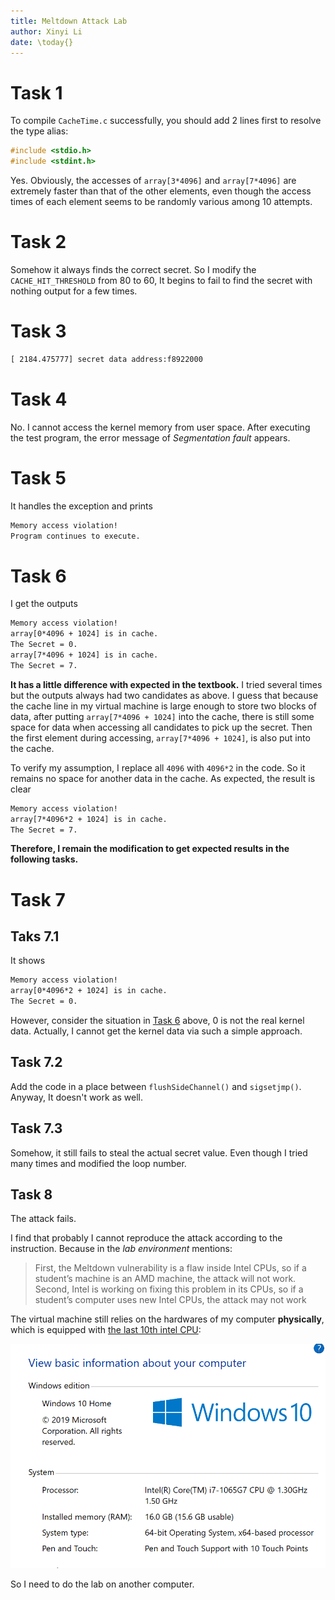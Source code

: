 ```yaml
---
title: Meltdown Attack Lab
author: Xinyi Li
date: \today{}
---
```


# Task 1

To compile `CacheTime.c` successfully, you should add 2 lines first to resolve the type alias:

```c
#include <stdio.h>
#include <stdint.h>
```

Yes. Obviously, the accesses of `array[3*4096]` and `array[7*4096]` are extremely faster than that of the other elements, even though the access times of each element seems to be randomly various among 10 attempts.

# Task 2

Somehow it always finds the correct secret. So I modify the `CACHE_HIT_THRESHOLD` from 80 to 60, It begins to fail to find the secret with nothing output for a few times.

# Task 3

```txt
[ 2184.475777] secret data address:f8922000
```

# Task 4

No. I cannot access the kernel memory from user space. After executing the test program, the error message of *Segmentation fault* appears.

# Task 5

It handles the exception and prints

```txt
Memory access violation!
Program continues to execute.
```


# Task 6

I get the outputs

```txt
Memory access violation!
array[0*4096 + 1024] is in cache.
The Secret = 0.
array[7*4096 + 1024] is in cache.
The Secret = 7.
```

**It has a little difference with expected in the textbook.** I tried several times but the outputs always had two candidates as above. I guess that because the cache line in my virtual machine is large enough to store two blocks of data, after putting `array[7*4096 + 1024]` into the cache, there is still some space for data when accessing all candidates to pick up the secret. Then the first element during accessing, `array[7*4096 + 1024]`, is also put into the cache.

To verify my assumption, I replace all `4096` with `4096*2` in the code. So it remains no space for another data in the cache. As expected, the result is clear

```txt
Memory access violation!
array[7*4096*2 + 1024] is in cache.
The Secret = 7.
```

**Therefore, I remain the modification to get expected results in the following tasks.**

# Task 7

## Taks 7.1

It shows

```txt
Memory access violation!
array[0*4096*2 + 1024] is in cache.
The Secret = 0.
```

However, consider the situation in [Task 6](#Task-6) above, 0 is not the real kernel data. Actually, I cannot get the kernel data via such a simple approach.

## Task 7.2

Add the code in a place between `flushSideChannel()` and `sigsetjmp()`. Anyway, It doesn't work as well.

## Task 7.3

Somehow, it still fails to steal the actual secret value. Even though I tried many times and modified the loop number.

## Task 8

The attack fails.

I find that probably I cannot reproduce the attack according to the instruction. Because in the *lab environment* mentions:

> First, the Meltdown vulnerability is a flaw inside Intel CPUs, so if a student’s machine is an AMD machine, the attack will not work. Second, Intel is working on fixing this problem in its CPUs, so if a student’s computer uses new Intel CPUs, the attack may not work

The virtual machine still relies on the hardwares of my computer **physically**, which is equipped with [the last 10th intel CPU](https://ark.intel.com/content/www/us/en/ark/products/196597/intel-core-i7-1065g7-processor-8m-cache-up-to-3-90-ghz.html):

![Basic info about my computer](./cpu.png)

So I need to do the lab on another computer.



